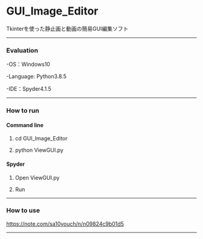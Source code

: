 # GUI_Image_Editor
Tkinterを使った静止画と動画の簡易GUI編集ソフト

---

### Evaluation

-OS：Windows10

-Language: Python3.8.5

-IDE：Spyder4.1.5

---

### How to run
#### Command line
1. cd GUI_Image_Editor

2. python ViewGUI.py

#### Spyder
1. Open ViewGUI.py

2. Run

---

### How to use
https://note.com/sa10youch/n/n09824c9b01d5

---

